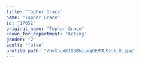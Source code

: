 ```yaml
---
title: "Topher Grace"
name: "Topher Grace"
id: "17052"
original_name: "Topher Grace"
known_for_department: "Acting"
gender: "2"
adult: "false"
profile_path: "/hvXoqAKI958higegGERDLKaLhj8.jpg"
---
```

